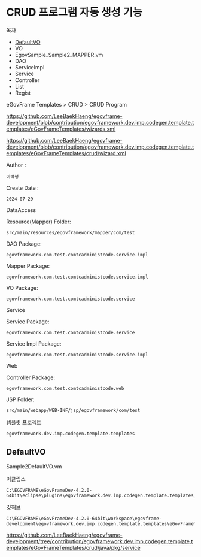 # CRUD 프로그램 자동 생성 기능

목차
- [DefaultVO](#defaultvo)
- VO
- EgovSample_Sample2_MAPPER.vm
- DAO
- ServiceImpl
- Service
- Controller
- List
- Regist

eGovFrame Templates > CRUD > CRUD Program

https://github.com/LeeBaekHaeng/egovframe-development/blob/contribution/egovframework.dev.imp.codegen.template.templates/eGovFrameTemplates/wizards.xml

https://github.com/LeeBaekHaeng/egovframe-development/blob/contribution/egovframework.dev.imp.codegen.template.templates/eGovFrameTemplates/crud/wizard.xml


Author :
```
이백행
```

Create Date :
```
2024-07-29
```

DataAccess

Resource(Mapper) Folder:
```
src/main/resources/egovframework/mapper/com/test
```

DAO Package:
```
egovframework.com.test.comtcadministcode.service.impl
```

Mapper Package:
```
egovframework.com.test.comtcadministcode.service.impl
```

VO Package:
```
egovframework.com.test.comtcadministcode.service
```

Service

Service Package:
```
egovframework.com.test.comtcadministcode.service
```

Service Impl Package:
```
egovframework.com.test.comtcadministcode.service.impl
```

Web

Controller Package:
```
egovframework.com.test.comtcadministcode.web
```

JSP Folder:
```
src/main/webapp/WEB-INF/jsp/egovframework/com/test
```

템플릿 프로젝트
```
egovframework.dev.imp.codegen.template.templates
```

## DefaultVO

Sample2DefaultVO.vm

이클립스
```
C:\EGOVFRAME\eGovFrameDev-4.2.0-64bit\eclipse\plugins\egovframework.dev.imp.codegen.template.templates_4.2.0.202402021010\eGovFrameTemplates\crud\java\pkg\service
```

깃허브
```
C:\EGOVFRAME\eGovFrameDev-4.2.0-64bit\workspace\egovframe-development\egovframework.dev.imp.codegen.template.templates\eGovFrameTemplates\crud\java\pkg\service
```

https://github.com/LeeBaekHaeng/egovframe-development/tree/contribution/egovframework.dev.imp.codegen.template.templates/eGovFrameTemplates/crud/java/pkg/service
